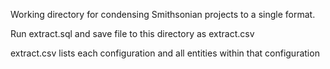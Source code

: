 Working directory for condensing Smithsonian projects to a single format.

Run extract.sql and save file to this directory as extract.csv

extract.csv lists each configuration and all entities within that configuration


